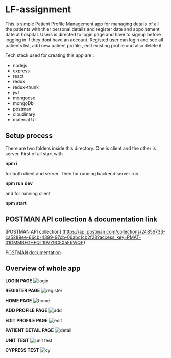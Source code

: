 # LF-assignment

This is simple Patient Profile Management app for managing details of all the patients with thier personal details and register date and appointment date at hospital. Users is directed to login page and have to signup before logging in if they dont have an account. Registed user can login and see all patients list, add new patient profile , edit existing profile and also delete it. 

Tech stack used for creating this app are : 
* nodejs
*  express
*  react
*  redux
*  redux-thunk
*  jwt
*  mongoose
*  mongoDb
*  postman
*  cloudinary
*  material UI

## Setup process
There are two folders inside this directory. One is client and the other is server.
First of all start with

 **npm i**
 
for both client and server. Then for running backend server run

**npm run dev**

and for running client 

**npm start**

## POSTMAN API collection & documentation link

[POSTMAN API collection] (https://api.postman.com/collections/24856733-ca5289ee-66cb-4399-97cb-06abc1cb2f28?access_key=PMAT-01GMMBFGHEQT19VZ9C5X5ERWQP)

[POSTMAN documentation](https://documenter.getpostman.com/view/24856733/2s8YzZNyd6)

## Overview of whole app

**LOGIN PAGE**
![login](https://res.cloudinary.com/drgujw4gf/image/upload/v1671428432/patient%20app%20over/Screen_Shot_2022-12-19_at_11.17.54_AM_e6fiff.png)


**REGISTER PAGE**
![register](https://res.cloudinary.com/drgujw4gf/image/upload/v1671428433/patient%20app%20over/Screen_Shot_2022-12-19_at_11.18.03_AM_e7ydth.png)


**HOME PAGE**
![home](https://res.cloudinary.com/drgujw4gf/image/upload/v1671428433/patient%20app%20over/Screen_Shot_2022-12-19_at_11.18.16_AM_yupsim.png)


**ADD PROFILE PAGE**
![add](https://res.cloudinary.com/drgujw4gf/image/upload/v1671428432/patient%20app%20over/Screen_Shot_2022-12-19_at_11.19.32_AM_mvegvu.png)


**EDIT PROFILE PAGE**
![edit](https://res.cloudinary.com/drgujw4gf/image/upload/v1671428433/patient%20app%20over/Screen_Shot_2022-12-19_at_11.19.43_AM_oj2ifp.png)


**PATIENT DETAIL PAGE**
![detail](https://res.cloudinary.com/drgujw4gf/image/upload/v1671428432/patient%20app%20over/Screen_Shot_2022-12-19_at_11.20.03_AM_gnpf09.png)


**UNIT TEST**
![unit test](https://res.cloudinary.com/drgujw4gf/image/upload/v1671428434/patient%20app%20over/Screen_Shot_2022-12-18_at_1.34.02_PM_g8fdc6.png)


**CYPRESS TEST**
![cy](https://res.cloudinary.com/drgujw4gf/image/upload/v1671428433/patient%20app%20over/Screen_Shot_2022-12-18_at_1.30.44_PM_jf1tk2.png)

